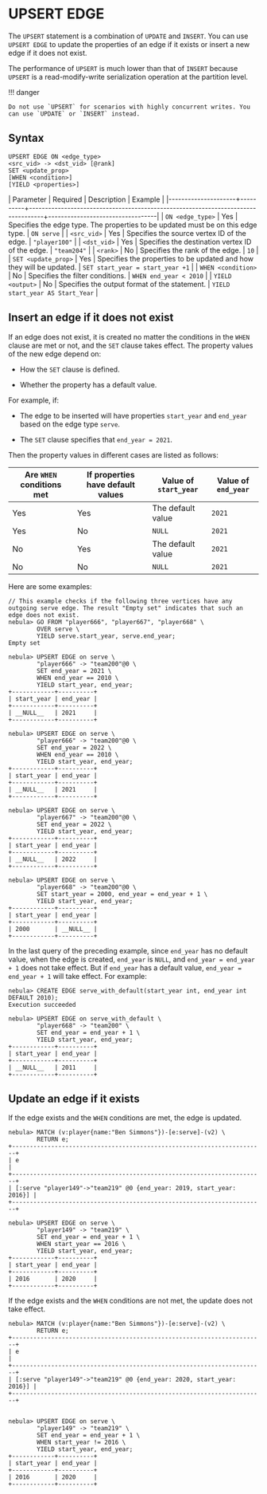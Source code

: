 # UPSERT EDGE

The `UPSERT` statement is a combination of `UPDATE` and `INSERT`. You can use `UPSERT EDGE` to update the properties of an edge if it exists or insert a new edge if it does not exist.

The performance of `UPSERT` is much lower than that of `INSERT` because `UPSERT` is a read-modify-write serialization operation at the partition level.

!!! danger

    Do not use `UPSERT` for scenarios with highly concurrent writes. You can use `UPDATE` or `INSERT` instead.

## Syntax

```ngql
UPSERT EDGE ON <edge_type>
<src_vid> -> <dst_vid> [@rank]
SET <update_prop>
[WHEN <condition>]
[YIELD <properties>]
```

| Parameter           | Required | Description                                                                      | Example                          |
|---------------------+----------+----------------------------------------------------------------------------------+----------------------------------|
| `ON <edge_type>`    | Yes      | Specifies the edge type. The properties to be updated must be on this edge type. | `ON serve`                       |
| `<src_vid>`         | Yes      | Specifies the source vertex ID of the edge.                                      | `"player100"`                    |
| `<dst_vid>`         | Yes      | Specifies the destination vertex ID of the edge.                                 | `"team204"`                      |
| `<rank>`            | No       | Specifies the rank of the edge.                                                  | `10`                             |
| `SET <update_prop>` | Yes      | Specifies the properties to be updated and how they will be updated.             | `SET start_year = start_year +1` |
| `WHEN <condition>`  | No       | Specifies the filter conditions.                                                 | `WHEN end_year < 2010`           |
| `YIELD <output>`    | No       | Specifies the output format of the statement.                                    | `YIELD start_year AS Start_Year` |

## Insert an edge if it does not exist

If an edge does not exist, it is created no matter the conditions in the `WHEN` clause are met or not, and the `SET` clause takes effect. The property values of the new edge depend on:

* How the `SET` clause is defined.

* Whether the property has a default value.

For example, if:

* The edge to be inserted will have properties `start_year` and `end_year` based on the edge type `serve`.

* The `SET` clause specifies that `end_year = 2021`.

Then the property values in different cases are listed as follows:

| Are `WHEN` conditions met | If properties have default values | Value of `start_year` | Value of `end_year` |
| -                         | -                                 | -                     | -                   |
| Yes                       | Yes                               | The default value     | `2021`              |
| Yes                       | No                                | `NULL`                | `2021`              |
| No                        | Yes                               | The default value     | `2021`              |
| No                        | No                                | `NULL`                | `2021`              |

Here are some examples:

```ngql
// This example checks if the following three vertices have any outgoing serve edge. The result "Empty set" indicates that such an edge does not exist.
nebula> GO FROM "player666", "player667", "player668" \
        OVER serve \
        YIELD serve.start_year, serve.end_year;
Empty set

nebula> UPSERT EDGE on serve \
        "player666" -> "team200"@0 \
        SET end_year = 2021 \
        WHEN end_year == 2010 \
        YIELD start_year, end_year;
+------------+----------+
| start_year | end_year |
+------------+----------+
| __NULL__   | 2021     |
+------------+----------+

nebula> UPSERT EDGE on serve \
        "player666" -> "team200"@0 \
        SET end_year = 2022 \
        WHEN end_year == 2010 \
        YIELD start_year, end_year;
+------------+----------+
| start_year | end_year |
+------------+----------+
| __NULL__   | 2021     |
+------------+----------+

nebula> UPSERT EDGE on serve \
        "player667" -> "team200"@0 \
        SET end_year = 2022 \
        YIELD start_year, end_year;
+------------+----------+
| start_year | end_year |
+------------+----------+
| __NULL__   | 2022     |
+------------+----------+

nebula> UPSERT EDGE on serve \
        "player668" -> "team200"@0 \
        SET start_year = 2000, end_year = end_year + 1 \
        YIELD start_year, end_year;
+------------+----------+
| start_year | end_year |
+------------+----------+
| 2000       | __NULL__ |
+------------+----------+
```

In the last query of the preceding example, since `end_year` has no default value, when the edge is created, `end_year` is `NULL`, and `end_year = end_year + 1` does not take effect. But if `end_year` has a default value, `end_year = end_year + 1` will take effect. For example:

```ngql
nebula> CREATE EDGE serve_with_default(start_year int, end_year int DEFAULT 2010);
Execution succeeded

nebula> UPSERT EDGE on serve_with_default \
        "player668" -> "team200" \
        SET end_year = end_year + 1 \
        YIELD start_year, end_year;
+------------+----------+
| start_year | end_year |
+------------+----------+
| __NULL__   | 2011     |
+------------+----------+
```

## Update an edge if it exists

If the edge exists and the `WHEN` conditions are met, the edge is updated.

```ngql
nebula> MATCH (v:player{name:"Ben Simmons"})-[e:serve]-(v2) \
        RETURN e;
+-----------------------------------------------------------------------+
| e                                                                     |
+-----------------------------------------------------------------------+
| [:serve "player149"->"team219" @0 {end_year: 2019, start_year: 2016}] |
+-----------------------------------------------------------------------+

nebula> UPSERT EDGE on serve \
        "player149" -> "team219" \
        SET end_year = end_year + 1 \
        WHEN start_year == 2016 \
        YIELD start_year, end_year;
+------------+----------+
| start_year | end_year |
+------------+----------+
| 2016       | 2020     |
+------------+----------+
```

If the edge exists and the `WHEN` conditions are not met, the update does not take effect.

```ngql
nebula> MATCH (v:player{name:"Ben Simmons"})-[e:serve]-(v2) \
        RETURN e;
+-----------------------------------------------------------------------+
| e                                                                     |
+-----------------------------------------------------------------------+
| [:serve "player149"->"team219" @0 {end_year: 2020, start_year: 2016}] |
+-----------------------------------------------------------------------+


nebula> UPSERT EDGE on serve \
        "player149" -> "team219" \
        SET end_year = end_year + 1 \
        WHEN start_year != 2016 \
        YIELD start_year, end_year;
+------------+----------+
| start_year | end_year |
+------------+----------+
| 2016       | 2020     |
+------------+----------+
```
